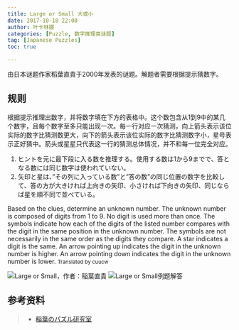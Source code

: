 ```yaml
---
title: Large or Small 大或小
date: 2017-10-18 22:00
author: 叶卡林娜
categories: [Puzzle, 数字推理类谜题]
tag: [Japanese Puzzles]
toc: true

---
```


由日本谜题作家稻葉直貴于2000年发表的谜题。解题者需要根据提示猜数字。

## 规则

根据提示推理出数字，并将数字填在下方的表格中。这个数包含从1到9中的某几个数字，且每个数字至多只能出现一次。每一行对应一次猜测，向上箭头表示该位实际的数字比猜测数更大，向下的箭头表示该位实际的数字比猜测数字小，星号表示正好猜中。箭头或星星只代表这一行的猜测总体情况，并不和每一位完全对应。

1. ヒントを元に最下段に入る数を推理する。使用する数は1から9までで、答となる数には同じ数字は使われていない。
2. 矢印と星は、”その列に入っている数”と”答の数”の同じ位置の数字を比較して、答の方が大きければ上向きの矢印、小さければ下向きの矢印、同じならば星を順不同で並べている。


Based on the clues, determine an unknown number. The unknown number is composed of digits from 1 to 9. No digit is used more than once. The symbols indicate how each of the digits of the listed number compares with the digit in the same position in the unknown number. The symbols are not necessarily in the same order as the digits they compare. A star indicates a digit is the same. An arrow pointing up indicates the digit in the unknown number is higher. An arrow pointing down indicates the digit in the unknown number is lower.
<small>Translated by cuucw</small>

![Large or Small，作者：稲葉直貴](/images/largeorsmall_e.png)
![Large or Small例题解答](/images/largeorsmall_a.png)

## 参考资料

> - [稲葉のパズル研究室](http://inabapuzzle.com/honkaku/large.html)